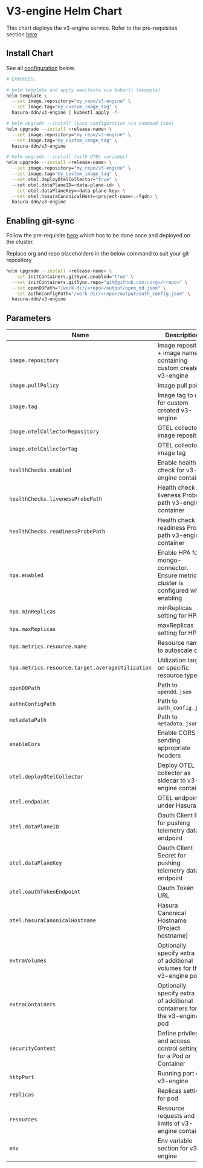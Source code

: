 # V3-engine Helm Chart

This chart deploys the v3-engine service. Refer to the pre-requisites section [here](../../README.md#get-started)

## Install Chart

See all [configuration](#parameters) below.

```bash
# EXAMPLES:

# helm template and apply manifests via kubectl (example)
helm template \
  --set image.repository="my_repo/v3-engine" \
  --set image.tag="my_custom_image_tag" \
  hasura-ddn/v3-engine | kubectl apply -f-

# helm upgrade --install (pass configuration via command line)
helm upgrade --install <release-name> \
  --set image.repository="my_repo/v3-engine" \
  --set image.tag="my_custom_image_tag" \
  hasura-ddn/v3-engine

# helm upgrade --install (with OTEL variabes)
helm upgrade --install <release-name> \
  --set image.repository="my_repo/v3-engine" \
  --set image.tag="my_custom_image_tag" \
  --set otel.deployOtelCollector="true" \  
  --set otel.dataPlaneID=<data-plane-id> \
  --set otel.dataPlaneKey=<data-plane-key> \
  --set otel.hasuraCanonicalHost=<project-name>.<fqdn> \
  hasura-ddn/v3-engine
```

## Enabling git-sync

Follow the pre-requisite [here](../../README.md#using-git-for-metadata-files) which has to be done once and deployed on the cluster.

Replace org and repo placeholders in the below command to suit your git repository

```bash
helm upgrade --install <release-name> \
  --set initContainers.gitSync.enabled="true" \
  --set initContainers.gitSync.repo="git@github.com:<org>/<repo>" \
  --set openDDPath="/work-dir/<repo>/output/open_dd.json" \
  --set authnConfigPath="/work-dir/<repo>/output/auth_config.json" \
  hasura-ddn/v3-engine
```

## Parameters 

| Name                                              | Description                                                                                                | Value                           |
| ------------------------------------------------- | ---------------------------------------------------------------------------------------------------------- | ------------------------------- |
| `image.repository`                                | Image repository + image name containing custom created v3-engine                                          | `""`                            |
| `image.pullPolicy`                                | Image pull policy                                                                                          | `Always`                        |
| `image.tag`                                       | Image tag to use for custom created v3-engine                                                             | `""`                            |
| `image.otelCollectorRepository`                   | OTEL collector image repository                                                                            | `otel/opentelemetry-collector`        |
| `image.otelCollectorTag`                          | OTEL collector image tag                                                                                   | `0.104.0`                              |
| `healthChecks.enabled`                            | Enable health check for v3-engine container                                                               | `true`                         |
| `healthChecks.livenessProbePath`                  | Health check liveness Probe path v3-engine container                                                      | `"/health"`                       |
| `healthChecks.readinessProbePath`                 | Health check readiness Probe path v3-engine container                                                     | `"/health"`                       |
| `hpa.enabled`                                     | Enable HPA for mongo-connector.  Ensure metrics cluster is configured when enabling                        | `false`                       |
| `hpa.minReplicas`                                 | minReplicas setting for HPA                                                                                | `2`                       |
| `hpa.maxReplicas`                                 | maxReplicas setting for HPA                                                                                | `4`                       |
| `hpa.metrics.resource.name`                       | Resource name to autoscale on                                                                              | ``                       |
| `hpa.metrics.resource.target.averageUtilization`  | Utilization target on specific resource type                                                               | ``                       |
| `openDDPath`                                      | Path to `opendd.json`                                                                                      | `/md/open_dd.json`              |
| `authnConfigPath`                                 | Path to `auth_config.json`                                                                                 | `/md/auth_config.json`          |
| `metadataPath`                                    | Path to `metadata.json`                                                                                    | `/md/metadata.json`             |
| `enableCors`                                      | Enable CORS by sending appropriate headers                                                                 | `true`                          |
| `otel.deployOtelCollector`                        | Deploy OTEL collector as sidecar to v3-engine container                                                   | `true`                          |
| `otel.endpoint`                                   | OTEL endpoint under Hasura                                                                                 | `https://gateway.otlp.hasura.io:443`                         |
| `otel.dataPlaneID`                                | Oauth Client ID for pushing telemetry data to endpoint                                                     | `""`                         |
| `otel.dataPlaneKey`                               | Oauth Client Secret for pushing telemetry data to endpoint                                                 | `""`                         |
| `otel.oauthTokenEndpoint`                         | Oauth Token URL                                                                                            | `"https://ddn-oauth.pro.hasura.io/oauth2/token"`                         |
| `otel.hasuraCanonicalHostname`                    | Hasura Canonical Hostname (Project hostname)                                                               | `""`                         |
| `extraVolumes`                                    | Optionally specify extra list of additional volumes for the v3-engine pod                                 | `[]`                               |
| `extraContainers`                                 | Optionally specify extra list of additional containers for the v3-engine pod                              | `[]`                               |
| `securityContext`                                 | Define privilege and access control settings for a Pod or Container                                        | `{}`                               |
| `httpPort`                                        | Running port of v3-engine                                                                                 | `3000`                          |
| `replicas`                                        | Replicas setting for pod                                                                                   | `1`                             |
| `resources`                                       | Resource requests and limits of v3-engine container                                                       | `{}`                               |
| `env`                                             | Env variable section for v3-engine                                                                        | `[]`                               |
